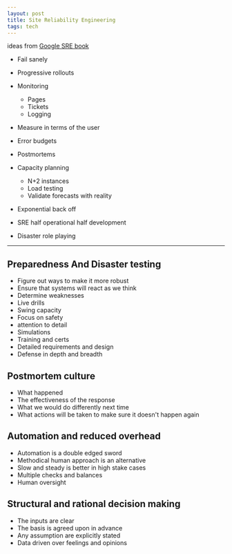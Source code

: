 ```yaml
---
layout: post
title: Site Reliability Engineering 
tags: tech
--- 
```


ideas from [Google SRE book](https://landing.google.com/sre/sre-book/toc/index.html)


* Fail sanely 

* Progressive rollouts 

* Monitoring

    * Pages 
    * Tickets 
    * Logging 

* Measure in terms of the user 

* Error budgets 

* Postmortems 

* Capacity planning 
    * N+2 instances 
    * Load testing 
    * Validate forecasts with reality

* Exponential back off 
* SRE half operational half development 
* Disaster role playing 


---

## Preparedness And Disaster testing 
* Figure out ways to make it more robust
* Ensure that systems will react as we think 
* Determine weaknesses
* Live drills 
* Swing capacity
* Focus on safety
* attention to detail 
* Simulations
* Training and certs 
* Detailed requirements and design 
* Defense in depth and breadth 

## Postmortem culture
* What happened
* The effectiveness of the response 
* What we would do differently next time 
* What actions will be taken to make sure it doesn't happen again

## Automation and reduced overhead
* Automation is a double edged sword
* Methodical human approach is an alternative
* Slow and steady is better in high stake cases
* Multiple checks and balances 
* Human oversight 

## Structural and rational decision making 
* The inputs are clear
* The basis is agreed upon in advance 
* Any assumption are explicitly stated 
* Data driven over feelings and opinions
